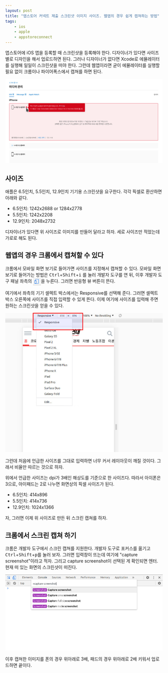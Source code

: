 ```yaml
---
layout: post
title: "앱스토어 커넥트 제출 스크린샷 이미지 사이즈. 웹앱의 경우 쉽게 캡쳐하는 방법"
tags: 
    - ios
    - apple
    - appstoreconnect
---
```


앱스토어에 iOS 앱을 등록할 때 스크린샷을 등록해야 한다. 디자이너가 있다면 사이즈별로 디자인을 해서 업로드하면 된다. 그러나 디자이너가 없다면 Xcode로 에뮬레이터를 실행해 일일이 스크린샷을 떠야 한다. 그런데 웹앱이라면 굳이 에뮬레이터를 실행할 필요 없이 크롬이나 파이어폭스에서 캡쳐를 하면 된다.

![](/assets/2021/appstoreconnect-screenshot.jpg)

## 사이즈

애플은 6.5인치, 5.5인치, 12.9인치 기기용 스크린샷을 요구한다. 각각 픽셀로 환산하면 아래와 같다.

- 6.5인치: 1242x2688 or 1284x2778
- 5.5인치: 1242x2208
- 12.9인치: 2048x2732

디자이너가 있다면 위 사이즈로 이미지를 만들어 달라고 하자. 세로 사이즈만 적었는데 가로로 해도 된다.


## 웹앱의 경우 크롬에서 캡쳐할 수 있다

크롬에서 모바일 화면 보기로 들어가면 사이즈를 지정해서 캡쳐할 수 있다. 모바일 화면 보기로 들어가는 방법은 <kbd>Ctrl</kbd>+<kbd>Shift</kbd>+<kbd>i</kbd> 를 눌러 개발자 도구를 연 뒤, 이후 개발자 도구 패널 좌측의 <img src="/assets/2021/chrome-mobile-view-button.jpg" alt="반응형 뷰 버튼" style="display: inline-block; vertical-align: middle; height: 1.5rem; margin-bottom: 0;">을 누른다. 그러면 반응형 뷰 버튼이 뜬다.

여기에서 좌측의 기기 셀렉트 박스에서는 Responsive를 선택해 준다. 그러면 셀렉트 박스 오른쪽에 사이즈를 직접 입력할 수 있게 뜬다. 이제 여기에 사이즈를 입력해 주면 원하는 스크린샷을 얻을 수 있다.

![](/assets/2021/chrome-responsive-view.jpg)

그런데 처음에 언급한 사이즈를 그대로 입력하면 너무 커서 레이아웃이 깨질 것이다. 그래서 비율만 따르는 것으로 하자. 

위에서 언급한 사이즈는 dpi가 3배인 해상도를 기준으로 한 사이즈다. 따라서 아이폰은 3으로, 아이패드는 2로 나누면 화면상의 픽셀 사이즈가 된다.

- 6.5인치: 414x896
- 5.5인치: 414x736
- 12.9인치: 1024x1366

자, 그러면 이제 위 사이즈로 만든 뒤 스크린 캡쳐를 하자.


## 크롬에서 스크린 캡쳐 하기

크롬은 개발자 도구에서 스크린 캡쳐를 지원한다. 개발자 도구로 포커스를 옮기고 <kbd>Ctrl</kbd>+<kbd>Shift</kbd>+<kbd>p</kbd>를 눌러 보자. 그러면 입력창이 뜨는데 여기에 "capture screenshot"이라고 적자. 그리고 capture screenshot이 선택된 게 확인되면 엔터. 현재 떠 있는 화면의 스크린샷이 떠진다.

![](/assets/2021/capture-screenshot-on-chrome.jpg)

이후 캡쳐한 이미지를 폰의 경우 위아래로 3배, 패드의 경우 위아래로 2배 키워서 업로드하면 끝이다.

